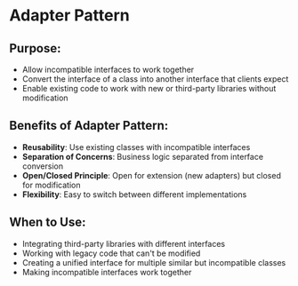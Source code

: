 # Adapter Pattern

## Purpose:
- Allow incompatible interfaces to work together
- Convert the interface of a class into another interface that clients expect
- Enable existing code to work with new or third-party libraries without modification


## Benefits of Adapter Pattern:
- **Reusability**: Use existing classes with incompatible interfaces
- **Separation of Concerns**: Business logic separated from interface conversion
- **Open/Closed Principle**: Open for extension (new adapters) but closed for modification
- **Flexibility**: Easy to switch between different implementations

## When to Use:
- Integrating third-party libraries with different interfaces
- Working with legacy code that can't be modified
- Creating a unified interface for multiple similar but incompatible classes
- Making incompatible interfaces work together